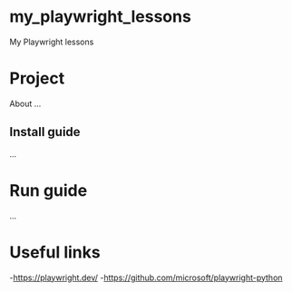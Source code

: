 # my_playwright_lessons
My Playwright lessons

# Project

About ...


## Install guide
...


# Run guide

...

# Useful links
-https://playwright.dev/
-https://github.com/microsoft/playwright-python
